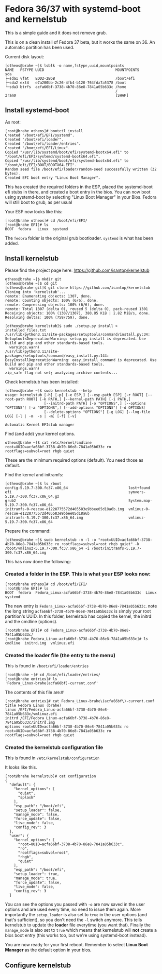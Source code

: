 # Fedora 36/37 with systemd-boot and kernelstub

This is a simple guide and it does not remove grub.

This is on a clean install of Fedora 37 beta, but it works the same on 36.
An automatic partition has been used. 



Current disk layout:
~~~
[otheos@brahe ~]$ lsblk -o name,fstype,uuid,mountpoints
NAME   FSTYPE UUID                                 MOUNTPOINTS
sda                                                
├─sda1 vfat   EDD2-2B6B                            /boot/efi
├─sda2 ext4   e7a200bb-2c26-4fb4-b120-764fda7a5378 /boot
└─sda3 btrfs  acfa66bf-3738-4b70-86e8-7841a05b633c /home
                                                   /
zram0                                              [SWAP]
~~~


## Install systemd-boot
As root:
~~~
[root@brahe otheos]# bootctl install 
Created "/boot/efi/EFI/systemd".
Created "/boot/efi/loader".
Created "/boot/efi/loader/entries".
Created "/boot/efi/EFI/Linux".
Copied "/usr/lib/systemd/boot/efi/systemd-bootx64.efi" to "/boot/efi/EFI/systemd/systemd-bootx64.efi".
Copied "/usr/lib/systemd/boot/efi/systemd-bootx64.efi" to "/boot/efi/EFI/BOOT/BOOTX64.EFI".
Random seed file /boot/efi/loader/random-seed successfully written (32 bytes).
Created EFI boot entry "Linux Boot Manager".
~~~

This has created the required folders in the ESP, placed the systemd-boot efi stubs in there, and created a boot entry in the bios. 
You can now boot using systemd-boot by selecting "Linux Boot Manager" in your Bios. Fedora will still boot to grub, as per usual

Your ESP now looks like this:
~~~
[root@brahe otheos]# cd /boot/efi/EFI/
[root@brahe EFI]# ls
BOOT  fedora   Linux  systemd
~~~

The ```fedora``` folder is the original grub bootloader. ```systemd``` is what has been added. 


## Install kernelstub
Please find the project page here: https://github.com/isantop/kernelstub

~~~
otheos@brahe ~]$ mkdir git
[otheos@brahe ~]$ cd git
[otheos@brahe git]$ git clone https://github.com/isantop/kernelstub
Cloning into 'kernelstub'...
remote: Enumerating objects: 1307, done.
remote: Counting objects: 100% (6/6), done.
remote: Compressing objects: 100% (6/6), done.
remote: Total 1307 (delta 0), reused 5 (delta 0), pack-reused 1301
Receiving objects: 100% (1307/1307), 380.85 KiB | 2.82 MiB/s, done.
Resolving deltas: 100% (759/759), done.
~~~

~~~
[otheos@brahe kernelstub]$ sudo ./setup.py install > installed_files.txt
/usr/lib/python3.11/site-packages/setuptools/command/install.py:34: SetuptoolsDeprecationWarning: setup.py install is deprecated. Use build and pip and other standards-based tools.
  warnings.warn(
/usr/lib/python3.11/site-packages/setuptools/command/easy_install.py:144: EasyInstallDeprecationWarning: easy_install command is deprecated. Use build and pip and other standards-based tools.
  warnings.warn(
zip_safe flag not set; analyzing archive contents...
~~~

Check kernelstub has been installed:

~~~
[otheos@brahe ~]$ sudo kernelstub --help
usage: kernelstub [-h] [-p] [-e ESP,] [--esp-path ESP] [-r ROOT] [--root-path ROOT] [-k PATH,] [--kernel-path PATH] [-i PATH,]
                  [--initrd-path PATH] [-o "OPTIONS",] [--options "OPTIONS"] [-a "OPTIONS",] [--add-options "OPTIONS"] [-d OPTIONS]
                  [--delete-options "OPTIONS"] [-g LOG] [--log-file LOG] [-l | -n  -s | -m] [-f] [-v]

Automatic Kernel EFIstub manager
~~~

Find (and add) your kernel options.
~~~
otheos@brahe ~]$ cat /etc/kernel/cmdline 
root=UUID=acfa66bf-3738-4b70-86e8-7841a05b633c ro rootflags=subvol=root rhgb quiet
~~~
These are the minimum required options (default). You need those as default.

Find the kernel and initramfs:
~~~
[otheos@brahe ~]$ ls /boot
config-5.19.7-300.fc37.x86_64                            lost+found
efi                                                      symvers-5.19.7-300.fc37.x86_64.gz
grub2                                                    System.map-5.19.7-300.fc37.x86_64
initramfs-0-rescue-e1228775572d405583e9bbee05d18a6b.img  vmlinuz-0-rescue-e1228775572d405583e9bbee05d18a6b
initramfs-5.19.7-300.fc37.x86_64.img                     vmlinuz-5.19.7-300.fc37.x86_64
~~~

Prepare the command:

~~~
[otheos@brahe ~]$ sudo kernelstub -m -l -o "root=UUID=acfa66bf-3738-4b70-86e8-7841a05b633c ro rootflags=subvol=root rhgb quiet" -k /boot/vmlinuz-5.19.7-300.fc37.x86_64 -i /boot/initramfs-5.19.7-300.fc37.x86_64.img 
~~~

This has now done the following:

### Created a folder in the ESP. This is what your ESP looks now:

~~~
[root@brahe otheos]# cd /boot/efi/EFI/
[root@brahe EFI]# ls
BOOT  fedora  Fedora_Linux-acfa66bf-3738-4b70-86e8-7841a05b633c  Linux  systemd
~~~

The new entry is ```Fedora_Linux-acfa66bf-3738-4b70-86e8-7841a05b633c```. note the long string ```acfa66bf-3738-4b70-86e8-7841a05b633c``` is simply your root partition's UUID.
In this folder, kernelstub has copied the kernel, the initrd and the cmdline (options). 

~~~
[root@brahe EFI]# cd Fedora_Linux-acfa66bf-3738-4b70-86e8-7841a05b633c/
[root@brahe Fedora_Linux-acfa66bf-3738-4b70-86e8-7841a05b633c]# ls
cmdline  initrd.img  vmlinuz.efi
~~~

### Created the loader file (the entry to the menu)

This is found in ```/boot/efi/loader/entries```

~~~
[root@brahe ~]# cd /boot/efi/loader/entries/
[root@brahe entries]# ls
'Fedora_Linux-brahe(acfa66bf)-current.conf'
~~~

The contents of this file are:#

~~~
[root@brahe entries]# cat Fedora_Linux-brahe\(acfa66bf\)-current.conf 
title Fedora Linux (brahe)
linux /EFI/Fedora_Linux-acfa66bf-3738-4b70-86e8-7841a05b633c/vmlinuz.efi
initrd /EFI/Fedora_Linux-acfa66bf-3738-4b70-86e8-7841a05b633c/initrd.img
options root=UUID=acfa66bf-3738-4b70-86e8-7841a05b633c ro root=UUID=acfa66bf-3738-4b70-86e8-7841a05b633c ro rootflags=subvol=root rhgb quiet
~~~

### Created the kernelstub configuration file

This is found in ```/etc/kernelstub/configuration```

It looks like this.

~~~
[root@brahe kernelstub]# cat configuration 
{
  "default": {
    "kernel_options": [
      "quiet",
      "splash"
    ],
    "esp_path": "/boot/efi",
    "setup_loader": false,
    "manage_mode": false,
    "force_update": false,
    "live_mode": false,
    "config_rev": 3
  },
  "user": {
    "kernel_options": [
      "root=UUID=acfa66bf-3738-4b70-86e8-7841a05b633c",
      "ro",
      "rootflags=subvol=root",
      "rhgb",
      "quiet"
    ],
    "esp_path": "/boot/efi",
    "setup_loader": true,
    "manage_mode": true,
    "force_update": false,
    "live_mode": false,
    "config_rev": 3
  }
~~~

You can see the options you passed with ```-o``` are now saved in the user options and are used every time, no need to issue them again.
More importantly the ```setup_loader``` is also set to ```true``` in the user options (and that's sufficient), so you don't need the ```-l``` switch anymore.
This tells kernelstub to update the **loader** file everytime (you want that).
Finally the ```manage_mode``` is also set to ```true``` which means that kernelstub will **not** create a bios boot entry (this works too, but we're using systemd-boot instead). 

You are now ready for your first reboot. Remember to select **Linux Boot Manager** as the default option in your bios.






## Configure kernelstub





